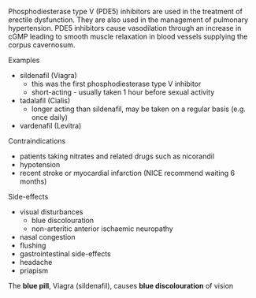 Phosphodiesterase type V (PDE5\) inhibitors are used in the treatment of erectile dysfunction. They are also used in the management of pulmonary hypertension. PDE5 inhibitors cause vasodilation through an increase in cGMP leading to smooth muscle relaxation in blood vessels supplying the corpus cavernosum.  
  
Examples  
* sildenafil (Viagra)
	+ this was the first phosphodiesterase type V inhibitor
	+ short\-acting \- usually taken 1 hour before sexual activity
* tadalafil (Cialis)
	+ longer acting than sildenafil, may be taken on a regular basis (e.g. once daily)
* vardenafil (Levitra)

  
Contraindications  
* patients taking nitrates and related drugs such as nicorandil
* hypotension
* recent stroke or myocardial infarction (NICE recommend waiting 6 months)

  
Side\-effects  
* visual disturbances
	+ blue discolouration
	+ non\-arteritic anterior ischaemic neuropathy
* nasal congestion
* flushing
* gastrointestinal side\-effects
* headache
* priapism

  
The **blue pill**, Viagra (sildenafil), causes **blue discolouration** of vision  

